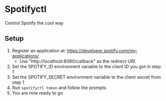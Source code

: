 # Spotifyctl

Control Spotify the cool way

## Setup

1. Register an application at: https://developer.spotify.com/my-applications/
   - Use "http://localhost:8080/callback" as the redirect URI
2. Set the SPOTIFY_ID environment variable to the client ID you got in step 1
3. Set the SPOTIFY_SECRET environment variable to the client secret from step 1
4. Run `spotifyctl token` and follow the prompts
5. You are now ready to go
